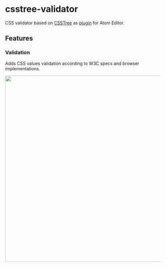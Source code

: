 # csstree-validator

CSS validator based on [CSSTree](https://github.com/csstree/validator) as [plugin](https://atom.io/packages/csstree-validator) for Atom Editor.

## Features

### Validation

Adds CSS values validation according to W3C specs and browser implementations.

<img width="602" src="https://cloud.githubusercontent.com/assets/6654581/18664286/9b1ee4a2-7f2a-11e6-9bbe-6d5dc01fff4c.png">
